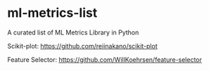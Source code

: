 # ml-metrics-list
A curated list of ML Metrics Library in Python

Scikit-plot:
https://github.com/reiinakano/scikit-plot

Feature Selector:
https://github.com/WillKoehrsen/feature-selector
